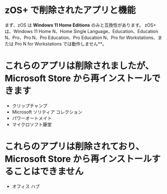 # zOS+ で削除されたアプリと機能

まず、zOS は **Windows 11 Home Editions** のみと互換性があります。 zOS+ は、Windows 11 Home N、Home Single Language、Education、Education N、Pro、Pro N、Pro Education、Pro Education N、Pro for Workstations、または Pro N for Workstations では動作しません**。

# これらのアプリは削除されましたが、Microsoft Store から再インストールできます

* クリップチャンプ
* Microsoft ソリティア コレクション
* パワーオートメイト
* マイクロソフト藤堂

# これらのアプリは削除されており、Microsoft Store から再インストールすることはできません

* オフィス ハブ
